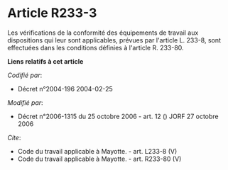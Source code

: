 # Article R233-3

Les vérifications de la conformité des équipements de travail aux dispositions qui leur sont applicables, prévues par
l'article L. 233-8, sont effectuées dans les conditions définies à l'article R. 233-80.

**Liens relatifs à cet article**

_Codifié par_:

  - Décret n°2004-196 2004-02-25

_Modifié par_:

  - Décret n°2006-1315 du 25 octobre 2006 - art. 12 () JORF 27 octobre 2006

_Cite_:

  - Code du travail applicable à Mayotte. - art. L233-8 (V)
  - Code du travail applicable à Mayotte. - art. R233-80 (V)
